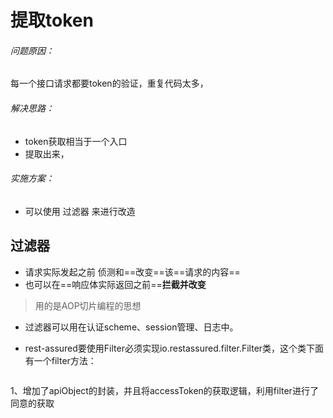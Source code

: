 # 提取token


###### 问题原因：

每一个接口请求都要token的验证，重复代码太多，
      

###### 解决思路：

-  token获取相当于一个入口
- 提取出来，      

###### 实施方案：

-   可以使用 过滤器 来进行改造



## 过滤器
- 请求实际发起之前 侦测和==改变==该==请求的内容==
- 也可以在==响应体实际返回之前==**拦截并改变**


>用的是AOP切片编程的思想

- 过滤器可以用在认证scheme、session管理、日志中。


- rest-assured要使用Filter必须实现io.restassured.filter.Filter类，这个类下面有一个filter方法：

```java

```

1、增加了apiObject的封装，并且将accessToken的获取逻辑，利用filter进行了同意的获取
